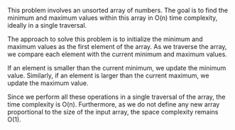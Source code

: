 This problem involves an unsorted array of numbers. The goal is to find the minimum and maximum values within this array in O(n) time complexity, ideally in a single traversal.

The approach to solve this problem is to initialize the minimum and maximum values as the first element of the array. As we traverse the array, we compare each element with the current minimum and maximum values.

If an element is smaller than the current minimum, we update the minimum value. Similarly, if an element is larger than the current maximum, we update the maximum value.

Since we perform all these operations in a single traversal of the array, the time complexity is O(n). Furthermore, as we do not define any new array proportional to the size of the input array, the space complexity remains O(1).